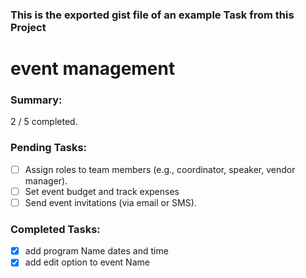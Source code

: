 ### This is the exported gist file of an example Task from this Project

# event management

### Summary:
2 / 5 completed.

### Pending Tasks:
- [ ] Assign roles to team members (e.g., coordinator, speaker, vendor manager).
- [ ] Set event budget and track expenses
- [ ] Send event invitations (via email or SMS).

### Completed Tasks:
- [x] add program Name dates and time
- [x] add edit option to event Name
